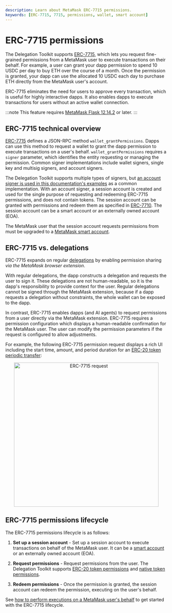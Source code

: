 ```yaml
---
description: Learn about MetaMask ERC-7715 permissions.
keywords: [ERC-7715, 7715, permissions, wallet, smart account]
---
```


# ERC-7715 permissions

The Delegation Toolkit supports [ERC-7715](https://eips.ethereum.org/EIPS/eip-7715), which lets you request fine-grained permissions from a MetaMask user to execute transactions on their behalf.
For example, a user can grant your dapp permission to spend 10 USDC per day to buy ETH over the course of a month.
Once the permission is granted, your dapp can use the allocated 10 USDC each day to purchase ETH directly from the MetaMask user's account.

ERC-7715 eliminates the need for users to approve every transaction, which is useful for highly interactive dapps.
It also enables dapps to execute transactions for users without an active wallet connection.

:::note
This feature requires [MetaMask Flask 12.14.2](/snaps/get-started/install-flask) or later.
:::

## ERC-7715 technical overview

[ERC-7715](https://eips.ethereum.org/EIPS/eip-7715) defines a JSON-RPC method `wallet_grantPermissions`. 
Dapps can use this method to request a wallet to grant the dapp permission to execute transactions on a user's behalf.
`wallet_grantPermissions` requires a `signer` parameter, which identifies the entity requesting or managing the permission.
Common signer implementations include wallet signers, single key and multisig signers, and account signers.

The Delegation Toolkit supports multiple types of signers, but [an account signer is used in this documentation's examples](../guides/erc7715/execute-on-metamask-users-behalf.md) as a common implementation.
With an account signer, a session account is created and used for the single purpose of requesting and redeeming ERC-7715 permissions, and does not contain tokens.
The session account can be granted with permissions and redeem them as specified in [ERC-7710](https://eips.ethereum.org/EIPS/eip-7710).
The session account can be a smart account or an externally owned account (EOA).

The MetaMask user that the session account requests permissions from must be upgraded to a [MetaMask smart account](smart-accounts.md).

## ERC-7715 vs. delegations

ERC-7715 expands on regular [delegations](delegation/index.md) by enabling permission sharing *via the MetaMask browser extension*.

With regular delegations, the dapp constructs a delegation and requests the user to sign it.
These delegations are not human-readable, so it is the dapp's responsibility to provide context for the user.
Regular delegations cannot be signed through the MetaMask extension, because if a dapp requests a delegation without constraints, the whole wallet can be exposed to the dapp.

In contrast, ERC-7715 enables dapps (and AI agents) to request permissions from a user directly via the MetaMask extension.
ERC-7715 requires a permission configuration which displays a human-readable confirmation for the MetaMask user.
The user can modify the permission parameters if the request is configured to allow adjustments.

For example, the following ERC-7715 permission request displays a rich UI including the start time, amount, and period duration for an [ERC-20 token periodic transfer](../guides/erc7715/use-permissions/erc20-token.md#erc-20-periodic-permission):

<p align="center">
<img src={require("../assets/erc7715-request.png").default} alt="ERC-7715 request" width="450px" class="appScreen" />
</p>

## ERC-7715 permissions lifecycle

The ERC-7715 permissions lifecycle is as follows:

1. **Set up a session account** - Set up a session account to execute transactions on behalf of the MetaMask user.
  It can be a [smart account](smart-accounts.md) or an externally owned account (EOA).

2. **Request permissions** - Request permissions from the user.
  The Delegation Toolkit supports [ERC-20 token permissions](../guides/erc7715/use-permissions/erc20-token.md) and
  [native token permissions](../guides/erc7715/use-permissions/native-token.md).

4. **Redeem permissions** - Once the permission is granted, the session account can redeem the permission, executing on the user's behalf.

See [how to perform executions on a MetaMask user's behalf](../guides/erc7715/execute-on-metamask-user-behalf.md) to get started with the ERC-7715 lifecycle.
